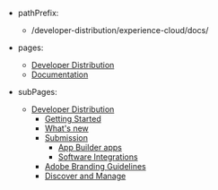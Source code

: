 - pathPrefix:
    - /developer-distribution/experience-cloud/docs/

- pages:
    - [Developer Distribution](/developer-distribution/)
    - [Documentation](guides/index.md)

- subPages:
    - [Developer Distribution](guides/index.md) 
        - [Getting Started](guides/getting-started.md) 
        - [What's new](guides/zxp/distribution.md) 
        - [Submission](guides/submission/overview.md) 
            - [App Builder apps](guides/submission/app_builder-submission.md) 
            - [Software Integrations](guides/submission/service-to-service.md) 
        - [Adobe Branding Guidelines](guides/branding-guidelines.md) 
        - [Discover and Manage](guides/discoverandmanage.md) 

